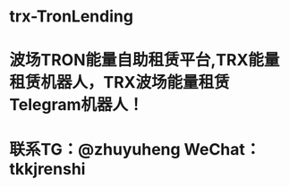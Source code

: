 # trx-TronLending
# 波场TRON能量自助租赁平台,TRX能量租赁机器人，TRX波场能量租赁Telegram机器人！
# 联系TG：@zhuyuheng  WeChat：tkkjrenshi
